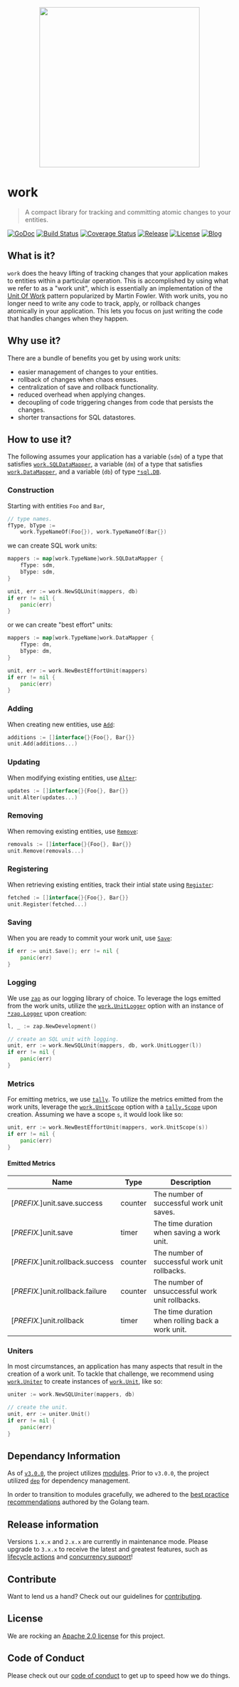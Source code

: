 <p align="center"><img src="https://user-images.githubusercontent.com/5921929/73911149-1dad9280-4866-11ea-8818-fed1cd49e8b1.png" width="360"></p>

# work
> A compact library for tracking and committing atomic changes to your entities.

[![GoDoc][doc-img]][doc] [![Build Status][ci-img]][ci]
[![Coverage Status][coverage-img]][coverage] [![Release][release-img]][release]
[![License][license-img]][license] [![Blog][blog-img]][blog]

## What is it?

`work` does the heavy lifting of tracking changes that your application makes
to entities within a particular operation. This is accomplished by using what we
refer to as a "work unit", which is essentially an implementation of the
[Unit Of Work][uow] pattern popularized by Martin Fowler. With work units,
you no longer need to write any code to track, apply, or rollback changes
atomically in your application. This lets you focus on just writing the code
that handles changes when they happen.

## Why use it?

There are a bundle of benefits you get by using work units:

- easier management of changes to your entities.
- rollback of changes when chaos ensues.
- centralization of save and rollback functionality.
- reduced overhead when applying changes.
- decoupling of code triggering changes from code that persists the changes.
- shorter transactions for SQL datastores.

## How to use it?

The following assumes your application has a variable (`sdm`) of a type that
satisfies [`work.SQLDataMapper`][sql-data-mapper-doc], a variable (`dm`) of
a type that satisfies [`work.DataMapper`][data-mapper-doc], and a variable (`db`)
of type [`*sql.DB`][db-doc].

### Construction

Starting with entities `Foo` and `Bar`,
```go
// type names.
fType, bType :=
	work.TypeNameOf(Foo{}), work.TypeNameOf(Bar{})
```

we can create SQL work units:
```go
mappers := map[work.TypeName]work.SQLDataMapper {
	fType: sdm,
	bType: sdm,
}

unit, err := work.NewSQLUnit(mappers, db)
if err != nil {
	panic(err)
}
```

or we can create "best effort" units:
```go
mappers := map[work.TypeName]work.DataMapper {
	fType: dm,
	bType: dm,
}

unit, err := work.NewBestEffortUnit(mappers)
if err != nil {
	panic(err)
}
```

### Adding
When creating new entities, use [`Add`][unit-doc]:
```go
additions := []interface{}{Foo{}, Bar{}}
unit.Add(additions...)
```

### Updating
When modifying existing entities, use [`Alter`][unit-doc]:
```go
updates := []interface{}{Foo{}, Bar{}}
unit.Alter(updates...)
```

### Removing
When removing existing entities, use [`Remove`][unit-doc]:
```go
removals := []interface{}{Foo{}, Bar{}}
unit.Remove(removals...)
```

### Registering 
When retrieving existing entities, track their intial state using
[`Register`][unit-doc]:
```go
fetched := []interface{}{Foo{}, Bar{}}
unit.Register(fetched...)
```

### Saving
When you are ready to commit your work unit, use [`Save`][unit-doc]:
```go
if err := unit.Save(); err != nil {
	panic(err)
}
```

### Logging
We use [`zap`][zap] as our logging library of choice. To leverage the logs
emitted from the work units, utilize the [`work.UnitLogger`][unit-logger-doc]
option with an instance of [`*zap.Logger`][logger-doc] upon creation:
```go
l, _ := zap.NewDevelopment()

// create an SQL unit with logging.
unit, err := work.NewSQLUnit(mappers, db, work.UnitLogger(l))
if err != nil {
	panic(err)
}
```

### Metrics
For emitting metrics, we use [`tally`][tally]. To utilize the metrics emitted
from the work units, leverage the [`work.UnitScope`][unit-scope-doc] option
with a [`tally.Scope`][scope-doc] upon creation. Assuming we have a
scope `s`, it would look like so:
```go
unit, err := work.NewBestEffortUnit(mappers, work.UnitScope(s))
if err != nil {
	panic(err)
}
```

#### Emitted Metrics

| Name                             | Type    | Description                                      |
| -------------------------------- | ------- | ------------------------------------------------ |
| [_PREFIX._]unit.save.success     | counter | The number of successful work unit saves.        |
| [_PREFIX._]unit.save             | timer   | The time duration when saving a work unit.       |
| [_PREFIX._]unit.rollback.success | counter | The number of successful work unit rollbacks.    |
| [_PREFIX._]unit.rollback.failure | counter | The number of unsuccessful work unit rollbacks.  |
| [_PREFIX._]unit.rollback         | timer   | The time duration when rolling back a work unit. |

### Uniters
In most circumstances, an application has many aspects that result in the
creation of a work unit. To tackle that challenge, we recommend using
[`work.Uniter`][uniter-doc] to create instances of [`work.Unit`][unit-doc],
like so:
```go
uniter := work.NewSQLUniter(mappers, db)

// create the unit.
unit, err := uniter.Unit()
if err != nil {
	panic(err)
}
```

## Dependancy Information

As of [`v3.0.0`][modules-release], the project utilizes [modules][modules-doc].
Prior to `v3.0.0`, the project utilized [`dep`][dep] for dependency management.

In order to transition to modules gracefully, we adhered to the
[best practice recommendations][modules-wiki] authored by the Golang team.

## Release information

Versions `1.x.x` and `2.x.x` are currently in maintenance mode. Please upgrade to `3.x.x` to
receive the latest and greatest features, such as [lifecycle actions][actions-pr] and 
[concurrency support][concurrency-pr]!

## Contribute

Want to lend us a hand? Check out our guidelines for
[contributing][contributing].

## License

We are rocking an [Apache 2.0 license][apache-license] for this project.

## Code of Conduct

Please check out our [code of conduct][code-of-conduct] to get up to speed
how we do things.

[uow]: https://martinfowler.com/eaaCatalog/unitOfWork.html
[sql-data-mapper-doc]: https://godoc.org/github.com/freerware/work#SQLDataMapper
[data-mapper-doc]: https://godoc.org/github.com/freerware/work#DataMapper
[db-doc]: https://golang.org/pkg/database/sql/#DB
[unit-doc]: https://godoc.org/github.com/freerware/work#Unit
[zap]: https://github.com/uber-go/zap
[tally]: https://github.com/uber-go/tally
[logger-doc]: https://godoc.org/go.uber.org/zap#Logger
[scope-doc]: https://godoc.org/github.com/uber-go/tally#Scope
[uniter-doc]: https://godoc.org/github.com/freerware/work#Uniter
[unit-logger-doc]: https://godoc.org/github.com/freerware/work#pkg-variables
[unit-scope-doc]: https://godoc.org/github.com/freerware/work#pkg-variables
[modules-doc]: https://golang.org/doc/go1.11#modules
[modules-wiki]: https://github.com/golang/go/wiki/Modules#releasing-modules-v2-or-higher
[modules-release]: https://github.com/freerware/work/releases/tag/v3.0.0
[dep]: https://golang.github.io/dep/
[contributing]: https://github.com/freerware/work/blob/master/CONTRIBUTING.md
[apache-license]: https://github.com/freerware/work/blob/master/LICENSE.txt
[code-of-conduct]: https://github.com/freerware/work/blob/master/CODE_OF_CONDUCT.md
[concurrency-pr]: https://github.com/freerware/work/pull/35
[actions-pr]: https://github.com/freerware/work/pull/30
[doc-img]: https://godoc.org/github.com/freerware/work?status.svg
[doc]: https://godoc.org/github.com/freerware/work
[ci-img]: https://travis-ci.org/freerware/work.svg?branch=master
[ci]: https://travis-ci.org/freerware/work
[coverage-img]: https://coveralls.io/repos/github/freerware/work/badge.svg?branch=master
[coverage]: https://coveralls.io/github/freerware/work?branch=master
[license]: https://opensource.org/licenses/Apache-2.0
[license-img]: https://img.shields.io/badge/License-Apache%202.0-blue.svg
[release]: https://github.com/freerware/work/releases
[release-img]: https://img.shields.io/github/tag/freerware/work.svg?label=version
[blog]: https://medium.com/@freerjm/work-units-ec2da48cf574
[blog-img]: https://img.shields.io/badge/blog-medium-lightgrey
